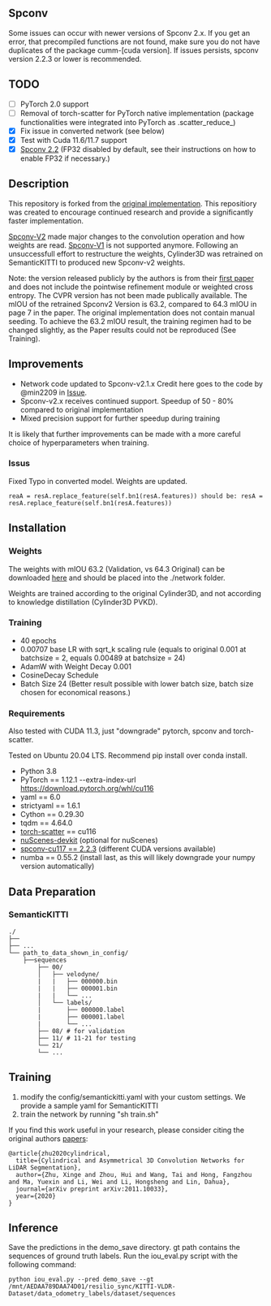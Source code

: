 ## Spconv
Some issues can occur with newer versions of Spconv 2.x. If you get an error, that precompiled functions are not found, make sure you do not have duplicates of the package cumm-[cuda version]. If issues persists, spconv version 2.2.3 or lower is recommended.

## TODO
- [ ] PyTorch 2.0 support
- [ ] Removal of torch-scatter for PyTorch native implementation (package functionalities were integrated into PyTorch as .scatter_reduce_)
- [X] Fix issue in converted network (see below)
- [X] Test with Cuda 11.6/11.7 support
- [X] [Spconv 2.2](https://github.com/traveller59/spconv) (FP32 disabled by default, see their instructions on how to enable FP32 if necessary.)

## Description
This repository is forked from the [original implementation](https://github.com/xinge008/Cylinder3D). This repositiory was created to encourage continued research and provide a significantly faster implementation.

[Spconv-V2](https://github.com/traveller59/spconv) made major changes to the convolution operation and how weights are read. [Spconv-V1](https://github.com/traveller59/spconv/tree/v1.2.1) is not supported anymore. Following an unsuccessfull effort to restructure the weights, Cylinder3D was retrained on SemanticKITTI to produced new Spconv-v2 weights.

Note: the version released publicly by the authors is from their [first paper](https://arxiv.org/pdf/2008.01550.pdf) and does not include the pointwise refinement module or weighted cross entropy. The CVPR version has not been made publically available. The mIOU of the retrained Spconv2 Version is 63.2, compared to 64.3 mIOU in page 7 in the paper. The original implementation does not contain manual seeding. To achieve the 63.2 mIOU result, the training regimen had to be changed slightly, as the Paper results could not be reproduced (See Training).

## Improvements
- Network code updated to Spconv-v2.1.x Credit here goes to the code by @min2209 in [Issue](https://github.com/xinge008/Cylinder3D/issues/107).
- Spconv-v2.x receives continued support. Speedup of 50 - 80% compared to original implementation
- Mixed precision support for further speedup during training

It is likely that further improvements can be made with a more careful choice of hyperparameters when training.

### Issus
Fixed Typo in converted model. Weights are updated.
```
reaA = resA.replace_feature(self.bn1(resA.features)) should be: resA = resA.replace_feature(self.bn1(resA.features))
```

## Installation

### Weights
The weights with mIOU 63.2 (Validation, vs 64.3 Original) can be downloaded [here](https://drive.google.com/drive/folders/1LBCRHz2VyeSz4M27GiqhoRuzlKyFvbo1?usp=sharing) and should be placed into the ./network folder.

Weights are trained according to the original Cylinder3D, and not according to knowledge distillation (Cylinder3D PVKD).

### Training
- 40 epochs
- 0.00707 base LR with sqrt_k scaling rule (equals to original 0.001 at batchsize = 2, equals 0.00489 at batchsize = 24)
- AdamW with Weight Decay 0.001
- CosineDecay Schedule
- Batch Size 24 (Better result possible with lower batch size, batch size chosen for economical reasons.)

### Requirements
Also tested with CUDA 11.3, just "downgrade" pytorch, spconv and torch-scatter.

Tested on Ubuntu 20.04 LTS. Recommend pip install over conda install.
- Python 3.8
- PyTorch == 1.12.1 --extra-index-url https://download.pytorch.org/whl/cu116
- yaml == 6.0
- strictyaml == 1.6.1
- Cython == 0.29.30
- tqdm == 4.64.0
- [torch-scatter](https://github.com/rusty1s/pytorch_scatter) == cu116
- [nuScenes-devkit](https://github.com/nutonomy/nuscenes-devkit) (optional for nuScenes)
- [spconv-cu117 == 2.2.3](https://github.com/traveller59/spconv) (different CUDA versions available)
- numba == 0.55.2 (install last, as this will likely downgrade your numpy version automatically)

## Data Preparation

### SemanticKITTI
```
./
├── 
├── ...
└── path_to_data_shown_in_config/
    ├──sequences
        ├── 00/           
        │   ├── velodyne/	
        |   |	├── 000000.bin
        |   |	├── 000001.bin
        |   |	└── ...
        │   └── labels/ 
        |       ├── 000000.label
        |       ├── 000001.label
        |       └── ...
        ├── 08/ # for validation
        ├── 11/ # 11-21 for testing
        └── 21/
	    └── ...
```

## Training
1. modify the config/semantickitti.yaml with your custom settings. We provide a sample yaml for SemanticKITTI
2. train the network by running "sh train.sh"


If you find this work useful in your research, please consider citing the original authors [papers](https://arxiv.org/pdf/2011.10033):
```
@article{zhu2020cylindrical,
  title={Cylindrical and Asymmetrical 3D Convolution Networks for LiDAR Segmentation},
  author={Zhu, Xinge and Zhou, Hui and Wang, Tai and Hong, Fangzhou and Ma, Yuexin and Li, Wei and Li, Hongsheng and Lin, Dahua},
  journal={arXiv preprint arXiv:2011.10033},
  year={2020}
}
```

## Inference
Save the predictions in the demo_save directory.
gt path contains the sequences of ground truth labels.
Run the iou_eval.py script with the following command:
```
python iou_eval.py --pred demo_save --gt /mnt/AEDAA789DAA74D01/resilio_sync/KITTI-VLDR-Dataset/data_odometry_labels/dataset/sequences
```

